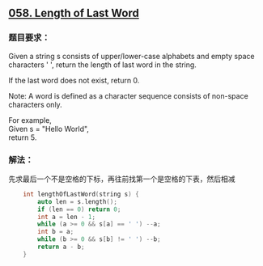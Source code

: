 ## [058. Length of Last Word](https://leetcode.com/problems/length-of-last-word/#/description)
### 题目要求：
Given a string s consists of upper/lower-case alphabets and empty space characters ' ', return the length of last word in the string.

If the last word does not exist, return 0.

Note: A word is defined as a character sequence consists of non-space characters only.

For example, <br>
Given s = "Hello World",<br>
return 5.
### 解法：
先求最后一个不是空格的下标，再往前找第一个是空格的下表，然后相减
```c
	int lengthOfLastWord(string s) {
		auto len = s.length();
		if (len == 0) return 0;
		int a = len - 1;
		while (a >= 0 && s[a] == ' ') --a;
		int b = a;
		while (b >= 0 && s[b] != ' ') --b;
		return a - b;
	}
```
